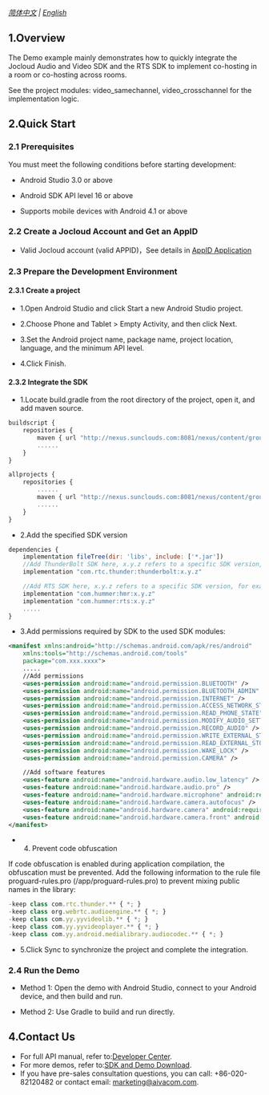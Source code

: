 *[简体中文](README.zh.md) | [English](README.md)*
## 1.Overview

The Demo example mainly demonstrates how to quickly integrate the Jocloud Audio and Video SDK and the RTS SDK to implement co-hosting in a room or co-hosting across rooms.

See the project modules: video_samechannel, video_crosschannel for the implementation logic.

## 2.Quick Start
### 2.1 Prerequisites
You must meet the following conditions before starting development:
- Android Studio 3.0 or above

- Android SDK API level 16 or above

- Supports mobile devices with Android 4.1 or above

### 2.2 Create a Jocloud Account and Get an AppID
- Valid Jocloud account (valid APPID)，See details in [AppID Application](https://docs.aivacom.com/cloud/cn/platform/other/user_auth.html#e9a1b9e79bae-e4b88e-app-id)

### 2.3 Prepare the Development Environment
#### 2.3.1 Create a project
- 1.Open Android Studio and click Start a new Android Studio project.

- 2.Choose Phone and Tablet > Empty Activity, and then click Next.

- 3.Set the Android project name, package name, project location, language, and the minimum API level.

- 4.Click Finish.

#### 2.3.2 Integrate the SDK
- 1.Locate build.gradle from the root directory of the project, open it, and add maven source.
```js
buildscript {
    repositories {
        maven { url "http://nexus.sunclouds.com:8081/nexus/content/groups/public/" }
        ......
    }
}

allprojects {
    repositories {
        ......
        maven { url "http://nexus.sunclouds.com:8081/nexus/content/groups/public/" }
        ......
    }
}
```
- 2.Add the specified SDK version

```js
dependencies {
    implementation fileTree(dir: 'libs', include: ['*.jar'])
    //Add ThunderBolt SDK here, x.y.z refers to a specific SDK version, for example: 2.8.2
    implementation "com.rtc.thunder:thunderbolt:x.y.z"

    //Add RTS SDK here, x.y.z refers to a specific SDK version, for example:3.1.5
    implementation "com.hummer:hmr:x.y.z"
    implementation "com.hummer:rts:x.y.z"
    .....
}
```
- 3.Add permissions required by SDK to the used SDK modules:

```xml
<manifest xmlns:android="http://schemas.android.com/apk/res/android"
    xmlns:tools="http://schemas.android.com/tools"
    package="com.xxx.xxxx">
    .....
    //Add permissions
    <uses-permission android:name="android.permission.BLUETOOTH" />
    <uses-permission android:name="android.permission.BLUETOOTH_ADMIN" />
    <uses-permission android:name="android.permission.INTERNET" />
    <uses-permission android:name="android.permission.ACCESS_NETWORK_STATE" />
    <uses-permission android:name="android.permission.READ_PHONE_STATE" />
    <uses-permission android:name="android.permission.MODIFY_AUDIO_SETTINGS" />
    <uses-permission android:name="android.permission.RECORD_AUDIO" />
    <uses-permission android:name="android.permission.WRITE_EXTERNAL_STORAGE" />
    <uses-permission android:name="android.permission.READ_EXTERNAL_STORAGE" />
    <uses-permission android:name="android.permission.WAKE_LOCK" />
    <uses-permission android:name="android.permission.CAMERA" />

    //Add software features
    <uses-feature android:name="android.hardware.audio.low_latency" />
    <uses-feature android:name="android.hardware.audio.pro" />
    <uses-feature android:name="android.hardware.microphone" android:required="true" />
    <uses-feature android:name="android.hardware.camera.autofocus" />
    <uses-feature android:name="android.hardware.camera" android:required="true" />
    <uses-feature android:name="android.hardware.camera.front" android:required="true" />
</manifest>
```
- 4. Prevent code obfuscation

If code obfuscation is enabled during application compilation, the obfuscation must be prevented. Add the following information to the rule file proguard-rules.pro (/app/proguard-rules.pro) to prevent mixing public names in the library:

```js
-keep class com.rtc.thunder.** { *; }
-keep class org.webrtc.audioengine.** { *; }
-keep class com.yy.yyvideolib.** { *; }
-keep class com.yy.yyvideoplayer.** { *; }
-keep class com.yy.android.medialibrary.audiocodec.** { *; }
```
- 5.Click Sync to synchronize the project and complete the integration.

### 2.4 Run the Demo
- Method 1: Open the demo with Android Studio, connect to your Android device, and then build and run.

- Method 2: Use Gradle to build and run directly.

## 4.Contact Us
- For full API manual, refer to:[Developer Center](https://docs.aivacom.com/en).
- For more demos, refer to:[SDK and Demo Download](https://docs.aivacom.com/download).
- If you have pre-sales consultation questions, you can call: +86-020-82120482 or contact email: marketing@aivacom.com.

